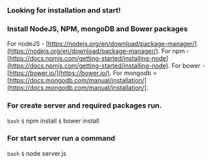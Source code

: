 ### Looking for installation and start!

### Install NodeJS, NPM, mongoDB and Bower packages
For nodeJS  - [https://nodejs.org/en/download/package-manager/](https://nodejs.org/en/download/package-manager/).
For npm     - [https://docs.npmjs.com/getting-started/installing-node](https://docs.npmjs.com/getting-started/installing-node).
For bower   - [https://bower.io/](https://bower.io/).
For mongodb = [https://docs.mongodb.com/manual/installation/](https://docs.mongodb.com/manual/installation/).

### For create server and required packages run.
```bash```
`$` npm install
`$` bower install

### For start server run a command
```bash```
`$` node server.js
